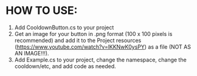 # HOW TO USE:
1. Add CooldownButton.cs to your project
2. Get an image for your button in .png format (100 x 100 pixels is recommended) and add it to the Project resources (https://www.youtube.com/watch?v=lKKNwK0ysPY) as a file (NOT AS AN IMAGE!!!).
3. Add Example.cs to your project, change the namespace, change the cooldown/etc, and add code as needed.